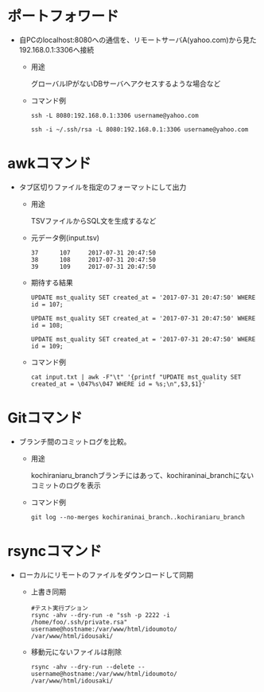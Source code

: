 # ポートフォワード

- 自PCのlocalhost:8080への通信を、リモートサーバA(yahoo.com)から見た192.168.0.1:3306へ接続
  
  - 用途
    
    グローバルIPがないDBサーバへアクセスするような場合など
  
  - コマンド例
    
    ```
    ssh -L 8080:192.168.0.1:3306 username@yahoo.com
    ```
    
    ```
    ssh -i ~/.ssh/rsa -L 8080:192.168.0.1:3306 username@yahoo.com
    ```

# awkコマンド

- タブ区切りファイルを指定のフォーマットにして出力
  
  - 用途
    
    TSVファイルからSQL文を生成するなど
  
  - 元データ例(input.tsv)
    
    ```
    37      107     2017-07-31 20:47:50
    38      108     2017-07-31 20:47:50
    39      109     2017-07-31 20:47:50
    ```
  
  - 期待する結果
    
    ```
    UPDATE mst_quality SET created_at = '2017-07-31 20:47:50' WHERE id = 107;
    
    UPDATE mst_quality SET created_at = '2017-07-31 20:47:50' WHERE id = 108;
    
    UPDATE mst_quality SET created_at = '2017-07-31 20:47:50' WHERE id = 109;
    ```
  
  - コマンド例
    
    ```
    cat input.txt | awk -F"\t" '{printf "UPDATE mst_quality SET created_at = \047%s\047 WHERE id = %s;\n",$3,$1}'
    ```

# Gitコマンド

- ブランチ間のコミットログを比較。
  
  - 用途
    
    kochiraniaru_branchブランチにはあって、kochiraninai_branchにないコミットのログを表示
  
  - コマンド例
    
    ```
    git log --no-merges kochiraninai_branch..kochiraniaru_branch
    ```
# rsyncコマンド

- ローカルにリモートのファイルをダウンロードして同期
    
  - 上書き同期
    ```
    #テスト実行プション
    rsync -ahv --dry-run -e "ssh -p 2222 -i /home/foo/.ssh/private.rsa" username@hostname:/var/www/html/idoumoto/ /var/www/html/idousaki/
    ```
  
  - 移動元にないファイルは削除
  
    ```
    rsync -ahv --dry-run --delete --username@hostname:/var/www/html/idoumoto/ /var/www/html/idousaki/
    ```